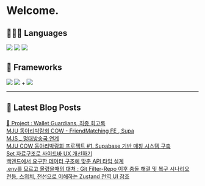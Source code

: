 # Welcome.

## 🧑🏻‍💻 Languages

<p>
    <img src="https://img.shields.io/badge/TypeScript-3178C6?style=flat-square&logo=TypeScript&logoColor=white"/> 
  <img src="https://img.shields.io/badge/JavaScript-F7DF1E?style=flat-square&logo=JavaScript&logoColor=white"/> 
  <img src="https://img.shields.io/badge/Java-5382A1?style=flat-square&logo=openjdk&logoColor=white"/>
</p>

## 📘 Frameworks 

<p>
  <img src="https://img.shields.io/badge/React-61DAFB?style=flat-square&logo=React&logoColor=black"/>
  <img src="https://img.shields.io/badge/Vue.js-4FC08D?style=flat-square&logo=Vue.js&logoColor=white"/>
+ <img src="https://img.shields.io/badge/Next.js-000000?style=flat-square&logo=Next.js&logoColor=white"/>
</p>




---


## 📕 Latest Blog Posts

<a href="https://wonbin109.tistory.com/111">📌 Project : Wallet Guardians, 최종 회고록</a></br><a href=https://wonbin109.tistory.com/185>MJU 동아리박람회 COW - FriendMatching FE , Supa</a></br><a href=https://wonbin109.tistory.com/184>MJS _ 명대방송국 연계</a></br><a href=https://wonbin109.tistory.com/183>MJU COW 동아리박람회 프로젝트  #1.  Supabase 기반 매칭 시스템 구축</a></br><a href=https://wonbin109.tistory.com/182>Set 자료구조로 사이드바 UX 개선하기</a></br><a href=https://wonbin109.tistory.com/181>백엔드에서 요구한 데이터 구조에 맞춘 API 타입 설계</a></br><a href=https://wonbin109.tistory.com/180>.env를 모르고 올렸을때의 대처 : Git Filter-Repo 이후 충돌 해결 및 복구 시나리오</a></br><a href=https://wonbin109.tistory.com/179>전등, 스위치, 전선으로 이해하는 Zustand 전역 UI 참조</a></br>